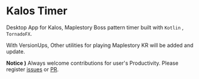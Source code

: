 # Kalos Timer

 Desktop App for Kalos, Maplestory Boss pattern timer built with `Kotlin` , `TornadoFX`.

 With VersionUps, Other utilities for playing Maplestory KR will be added and update.



**Notice )** Always welcome contributions for user's Productivity. Please register [issues](https://github.com/hubtwork/kalos_timer/issues) or [PR](https://github.com/hubtwork/kalos_timer/pulls). 



